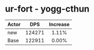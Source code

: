 # ur-fort - yogg-cthun
| Actor | DPS | Increase |
|---|:---:|:---:|
|new|124271|1.11%|
|Base|122911|0.00%|
